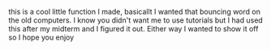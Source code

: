 this is a cool little function I made, basicallt I wanted that bouncing word on the old computers. I know you didn't want me to use tutorials but I had used this after my midterm and I figured it out. Either way I wanted to show it off so I hope you enjoy
